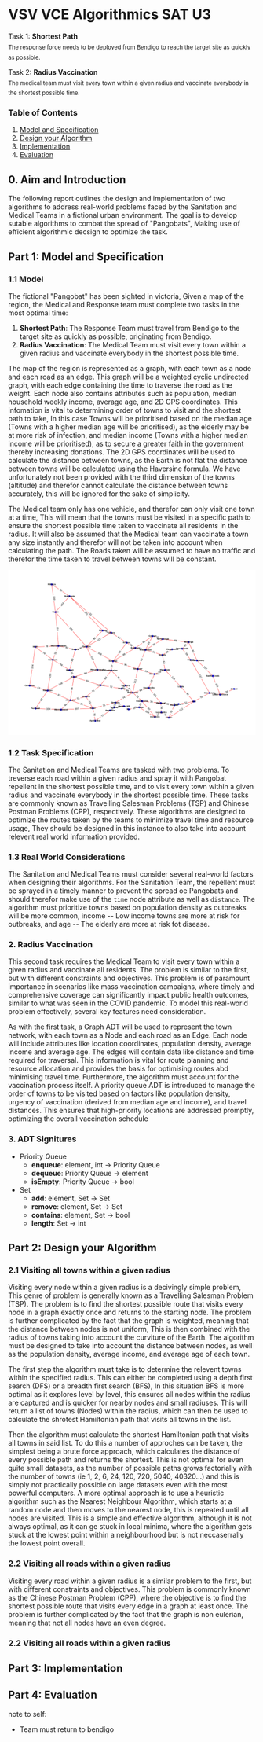 # VSV VCE Algorithmics SAT U3 #
Task 1: **Shortest Path**  
<sub>The response force needs to be deployed from Bendigo to reach the target site as quickly as possible.</sub>
  
Task 2: **Radius Vaccination**  
<sub>The medical team must visit every town within a given radius and vaccinate everybody in the shortest possible time.</sub>  

### Table of Contents ###
1. [Model and Specification](#part-1-model-and-specification)
2. [Design your Algorithm](#part-2-design-your-algorithm)
3. [Implementation](#part-3-implementation)
4. [Evaluation](#part-4-evaluation)

## 0. Aim and Introduction ##
The following report outlines the design and implementation of two algorithms to address real-world problems faced by the Sanitation and Medical Teams in a fictional urban environment. The goal is to develop sutable algorithms to combat the spread of "Pangobats", Making use of efficient algorithmic decsign to optimize the task.

## Part 1: **Model and Specification** ##
### 1.1 Model ###
The fictional "Pangobat" has been sighted in victoria, Given a map of the region, the Medical and Response team must complete two tasks in the most optimal time:

1. **Shortest Path**: The Response Team must travel from Bendigo to the target site as quickly as possible, originating from Bendigo.
2. **Radius Vaccination**: The Medical Team must visit every town within a given radius and vaccinate everybody in the shortest possible time.

The map of the region is represented as a graph, with each town as a node and each road as an edge. This graph will be a weighted cyclic undirected graph, with each edge containing the time to traverse the road as the weight. Each node also contains attributes such as population, median household weekly income, average age, and 2D GPS coordinates. This infomation is vital to determining order of towns to visit and the shortest path to take, In this case Towns will be prioritised based on the median age (Towns with a higher median age will be prioritised), as the elderly may be at more risk of infection, and median income (Towns with a higher median income will be prioritised), as to secure a greater faith in the government thereby increasing donations. The 2D GPS coordinates will be used to calculate the distance between towns, as the Earth is not flat the distance between towns will be calculated using the Haversine formula. We have unfortunately not been provided with the third dimension of the towns (altitude) and therefor cannot calculate the distance between towns accurately, this will be ignored for the sake of simplicity.

The Medical team only has one vehicle, and therefor can only visit one town at a time, This will mean that the towns must be visited in a specific path to ensure the shortest possible time taken to vaccinate all residents in the radius. It will also be assumed that the Medical team can vaccinate a town any size instantly and therefor will not be taken into account when calculating the path. The Roads taken will be assumed to have no traffic and therefor the time taken to travel between towns will be constant.

![Graph Model](./map.png)

### 1.2 Task Specification ###
The Sanitation and Medical Teams are tasked with two problems. To treverse each road within a given radius and spray it with Pangobat repellent in the shortest possible time, and to visit every town within a given radius and vaccinate everybody in the shortest possible time. These tasks are commonly known as Travelling Salesman Problems (TSP) and Chinese Postman Problems (CPP), respectively. These algorithms are designed to optimize the routes taken by the teams to minimize travel time and resource usage, They should be designed in this instance to also take into account relevent real world information provided.

### 1.3 Real World Considerations ###
The Sanitation and Medical Teams must consider several real-world factors when designing their algorithms. For the Sanitation Team, the repellent must be sprayed in a timely manner to prevent the spread oe Pangobats and should therefor make use of the `time` node attribute as well as `distance`. The algorithm must prioritize towns based on population density as outbreaks will be more common, income -- Low income towns are more at risk for outbreaks, and age -- The elderly are more at risk fot disease.


### 2. Radius Vaccination ### 
This second task requires the Medical Team to visit every town within a given radius and vaccinate all residents. The problem is similar to the first, but with different constraints and objectives. This problem is of paramount importance in scenarios like mass vaccination campaigns, where timely and comprehensive coverage can significantly impact public health outcomes, similar to what was seen in the COVID pandemic. To model this real-world problem effectively, several key features need consideration.

As with the first task, a Graph ADT will be used to represent the town network, with each town as a Node and each road as an Edge. Each node will include attributes like location coordinates, population density, average income and average age. The edges will contain data like distance and time required for traversal. This information is vital for route planning and resource allocation and provides the basis for optimising routes abd minimising travel time. Furthermore, the algorithm must account for the vaccination process itself. A priority queue ADT is introduced to manage the order of towns to be visited based on factors like population density, urgency of vaccination (derived from median age and income), and travel distances. This ensures that high-priority locations are addressed promptly, optimizing the overall vaccination schedule

### 3. ADT Signitures ###
- Priority Queue
    - **enqueue**: element, int -> Priority Queue
    - **dequeue**: Priority Queue -> element
    - **isEmpty**: Priority Queue -> bool
- Set
    - **add**: element, Set -> Set
    - **remove**: element, Set -> Set
    - **contains**: element, Set -> bool
    - **length**: Set -> int

## Part 2: **Design your Algorithm** ##
### 2.1 Visiting all towns within a given radius ###
Visiting every node within a given radius is a decivingly simple problem, This genre of problem is generally known as a Travelling Salesman Problem (TSP). The problem is to find the shortest possible route that visits every node in a graph exactly once and returns to the starting node. The problem is further complicated by the fact that the graph is weighted, meaning that the distance between nodes is not uniform, This is then combined with the radius of towns taking into account the curviture of the Earth. The algorithm must be designed to take into account the distance between nodes, as well as the population density, average income, and average age of each town.

The first step the algorithm must take is to determine the relevent towns within the specified radius. This can either be completed using a depth first search (DFS) or a breadth first search (BFS), In this situation BFS is more optimal as it explores level by level, this ensures all nodes within the radius are captured and is quicker for nearby nodes and small radiuses. This will return a list of towns (Nodes) within the radius, which can then be used to calculate the shrotest Hamiltonian path that visits all towns in the list.

Then the algorithm must calculate the shortest Hamiltonian path that visits all towns in said list. To do this a number of approches can be taken, the simplest being a brute force approach, which calculates the distance of every possible path and returns the shortest. This is not optimal for even quite small datasets, as the number of possible paths grows factorially with the number of towns (ie 1, 2, 6, 24, 120, 720, 5040, 40320...) and this is simply not practically possible on large datasets even with the most powerful computers. A more optimal approach is to use a heuristic algorithm such as the Nearest Neighbour Algorithm, which starts at a random node and then moves to the nearest node, this is repeated until all nodes are visited. This is a simple and effective algorithm, although it is not always optimal, as it can ge stuck in local minima, where the algorithm gets stuck at the lowest point within a neighbourhood but is not neccaserrally the lowest point overall.

### 2.2 Visiting all roads within a given radius ###
Visiting every road within a given radius is a similar problem to the first, but with different constraints and objectives. This problem is commonly known as the Chinese Postman Problem (CPP), where the objective is to find the shortest possible route that visits every edge in a graph at least once. The problem is further complicated by the fact that the graph is non eulerian, meaning that not all nodes have an even degree. 



### 2.2 Visiting all roads within a given radius ###

## Part 3: **Implementation** ##

## Part 4: **Evaluation** ##






note to self:
- Team must return to bendigo
